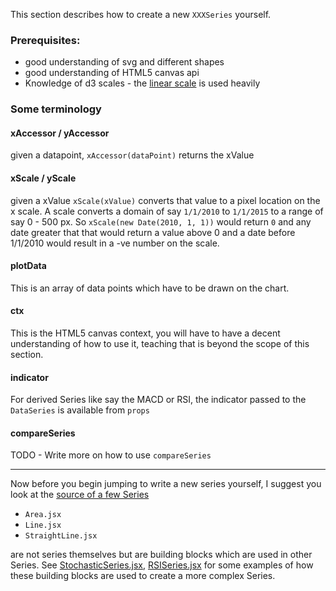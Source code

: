 This section describes how to create a new `XXXSeries` yourself.

### Prerequisites:

- good understanding of svg and different shapes
- good understanding of HTML5 canvas api
- Knowledge of d3 scales - the [linear scale](https://github.com/mbostock/d3/wiki/Quantitative-Scales#linear) is used heavily


### Some terminology

#### xAccessor / yAccessor
given a datapoint, `xAccessor(dataPoint)` returns the xValue

#### xScale / yScale
given a xValue `xScale(xValue)` converts that value to a pixel location on the x scale. A scale converts a domain of say `1/1/2010` to `1/1/2015` to a range of say 0 - 500 px. So `xScale(new Date(2010, 1, 1))` would return `0` and any date greater that that would return a value above 0 and a date before 1/1/2010 would result in a -ve number on the scale.

#### plotData
This is an array of data points which have to be drawn on the chart.

#### ctx
This is the HTML5 canvas context, you will have to have a decent understanding of how to use it, teaching that is beyond the scope of this section.

#### indicator
For derived Series like say the MACD or RSI, the indicator passed to the `DataSeries` is available from `props`

#### compareSeries
TODO - Write more on how to use `compareSeries`

---
Now before you begin jumping to write a new series yourself, I suggest you look at the [source of a few Series](https://github.com/rrag/react-stockcharts/tree/master/src/lib/series)

- `Area.jsx`
- `Line.jsx`
- `StraightLine.jsx`

are not series themselves but are building blocks which are used in other Series. See [StochasticSeries.jsx](https://github.com/rrag/react-stockcharts/tree/master/src/lib/series/StochasticSeries.jsx), [RSISeries.jsx](https://github.com/rrag/react-stockcharts/tree/master/src/lib/series/RSISeries.jsx) for some examples of how these building blocks are used to create a more complex Series.
